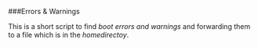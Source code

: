 ###Errors & Warnings 

This is a short script to find *boot errors and warnings* and forwarding them
to a file which is in the *homedirectoy*.




